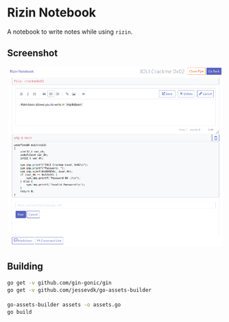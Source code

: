 # Rizin Notebook

A notebook to write notes while using `rizin`.

## Screenshot

![rizin-notebook](https://raw.githubusercontent.com/rizinorg/rizin-notebook/master/.rizin-notebook.png)

## Building

```bash
go get -v github.com/gin-gonic/gin
go get -v github.com/jessevdk/go-assets-builder

go-assets-builder assets -o assets.go
go build
```